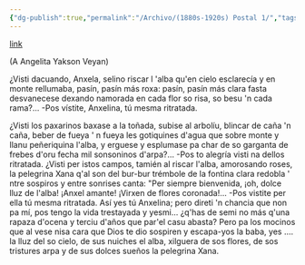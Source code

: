 ```yaml
---
{"dg-publish":true,"permalink":"/Archivo/(1880s-1920s) Postal 1/","tags":["#Siglo_20","central","Pepín_de_Pría","escrito","Gijón","poema"]}
---
```


[link](https://asturies.com/cavedaynava/postal1.txt)

(A Angelita Yakson Veyan)

¿Visti dacuando, Anxela, 
selino riscar l 'alba 
qu'en cielo esclarecía 
y en monte rellumaba, 
pasín, pasín más roxa: 
pasín, pasín  más clara 
fasta desvanecese 
dexando namorada 
en cada flor so risa, 
so besu 'n cada rama?...
-Pos vístite, Anxelina, 
tú mesma ritratada.

¿Visti los paxarinos 
baxase a la toñada,
subise al arbolíu, 
blincar de caña 'n caña, 
beber de fueya ' n fueya 
les gotiquines d'agua 
que sobre monte y llanu 
peñeriquina l'alba, 
y erguese y esplumase 
pa char de so garganta 
de frebes d'oru fecha 
mil sonsoninos d'arpa?...
-Pos to alegría visti 
na dellos ritratada.
¿Visti per istos campos, 
tamién al riscar l'alba, 
amorosando roses, 
la pelegrina Xana 
q'al son del bur-bur trémbole 
de la fontina clara 
redobla ' ntre sospiros 
y entre sonrises canta: 
"Per siempre bienvenida, 
¡oh, dolce lluz de l'alba! 
¡Anxel amante! ¡Virxen 
de flores coronada!...
-Pos vistite per ella 
tú mesma ritratada.
Así yes tú Anxelina; 
pero direti 'n chancia 
que non pa mí, pos tengo 
la vida trestayada 
y yesmi... ¿q'has de semi 
no más q'una rapaza 
d'ocena y terciu d'años 
que par'el casu abasta? 
Pero pa los mocinos 
que al vese nisa cara 
que Dios te dio sospiren
y escapa-yos la baba, 
yes .... la lluz del so cielo, 
de sus nuiches el alba, 
xilguera de sos flores, 
de sos tristures arpa 
y de sus dolces sueños 
la pelegrina Xana.